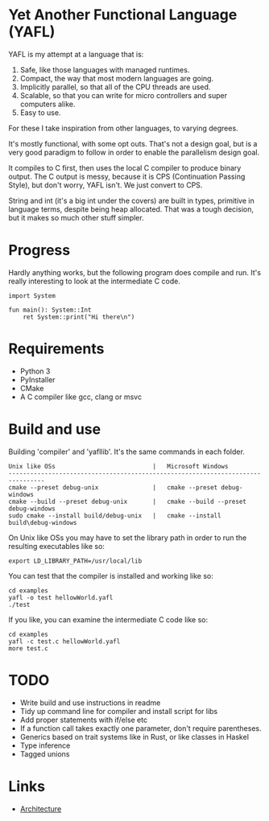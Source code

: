 # Yet Another Functional Language (YAFL)

YAFL is my attempt at a language that is:

1. Safe, like those languages with managed runtimes.
2. Compact, the way that most modern languages are going.
3. Implicitly parallel, so that all of the CPU threads are used.
4. Scalable, so that you can write for micro controllers and super computers alike.
5. Easy to use.

For these I take inspiration from other languages, to varying degrees.

It's mostly functional, with some opt outs. That's not a design goal, but is a very good paradigm to follow in order to enable the parallelism design goal.

It compiles to C first, then uses the local C compiler to produce binary output. The C output is messy, because it is CPS (Continuation Passing Style), but don't worry, YAFL isn't. We just convert to CPS.

String and int (it's a big int under the covers) are built in types, primitive in language terms, despite being heap allocated. That was a tough decision, but it makes so much other stuff simpler.

# Progress

Hardly anything works, but the following program does compile and run. It's really interesting to look at the intermediate C code.

```
import System

fun main(): System::Int
    ret System::print("Hi there\n")
```

# Requirements

* Python 3
* PyInstaller
* CMake
* A C compiler like gcc, clang or msvc

# Build and use

Building 'compiler' and 'yafllib'. It's the same commands in each folder.
```
Unix like OSs                           |   Microsoft Windows
--------------------------------------------------------------------------------
cmake --preset debug-unix               |   cmake --preset debug-windows
cmake --build --preset debug-unix       |   cmake --build --preset debug-windows
sudo cmake --install build/debug-unix   |   cmake --install build\debug-windows
```

On Unix like OSs you may have to set the library path in order to run the resulting executables like so:
```
export LD_LIBRARY_PATH=/usr/local/lib
```

You can test that the compiler is installed and working like so:
```
cd examples
yafl -o test hellowWorld.yafl
./test
```

If you like, you can examine the intermediate C code like so:
```
cd examples
yafl -c test.c hellowWorld.yafl
more test.c
```

# TODO

* Write build and use instructions in readme
* Tidy up command line for compiler and install script for libs
* Add proper statements with if/else etc
* If a function call takes exactly one parameter, don't require parentheses.
* Generics based on trait systems like in Rust, or like classes in Haskel
* Type inference
* Tagged unions

# Links

* [Architecture](docs/architecture.md)

